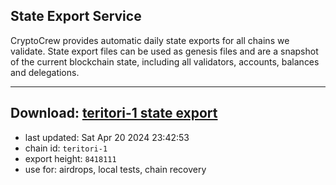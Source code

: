 ## State Export Service
CryptoCrew provides automatic daily state exports for all chains we validate. State export files can be used as genesis files and are a snapshot of the current blockchain state, including all validators, accounts, balances and delegations.

---
**Download: [teritori-1 state export](https://dl-eu2.ccvalidators.com/SERVICE/teritori/teritori-1_export_8418111.json)**
---

- last updated: Sat Apr 20 2024 23:42:53
- chain id: `teritori-1`
- export height: `8418111`
- use for: airdrops, local tests, chain recovery
